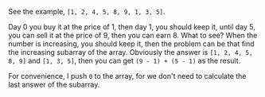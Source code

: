 See the example, `[1, 2, 4, 5, 8, 9, 1, 3, 5]`.

Day 0 you buy it at the price of 1, then day 1, you should keep it, until day 5, you can sell it at the price of 9, then you can earn 8. What to see? When the number is increasing, you should keep it, then the problem can be that find the increasing subarray of the array. Obviously the answer is `[1, 2, 4, 5, 8, 9]` and `[1, 3, 5]`, then you can get `(9 - 1) + (5 - 1)` as the result.

For convenience, I push `0` to the array, for we don't need to calculate the last answer of the subarray.